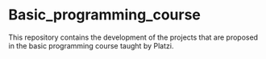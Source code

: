 # Basic_programming_course
This repository contains the development of the projects that are proposed in the basic programming course taught by Platzi.
